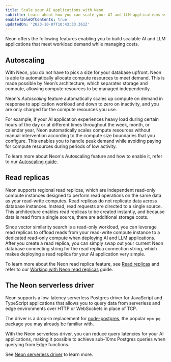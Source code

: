 ```yaml
---
title: Scale your AI applications with Neon
subtitle: Learn about how you can scale your AI and LLM applications with Neon
enableTableOfContents: true
updatedOn: '2023-10-07T10:43:33.361Z'
---
```


Neon offers the following features enabling you to build scalable AI and LLM applications that meet workload demand while managing costs.

## Autoscaling

With Neon, you do not have to pick a size for your database upfront. Neon is able to automatically allocate compute resources to meet demand. This is made possible by Neon’s architecture, which separates storage and compute, allowing compute resources to be managed independently.

Neon's _Autoscaling_ feature automatically scales up compute on demand in response to application workload and down to zero on inactivity, and you are only charged for the compute resources you use.

For example, if your AI application experiences heavy load during certain hours of the day or at different times throughout the week, month, or calendar year, Neon automatically scales compute resources without manual intervention according to the compute size boundaries that you configure. This enables you to handle peak demand while avoiding paying for compute resources during periods of low activity.

To learn more about Neon's Autoscaling feature and how to enable it, refer to our [Autoscaling guide](/docs/introduction/autoscaling).

## Read replicas

Neon supports regional read replicas, which are independent read-only compute instances designed to perform read operations on the same data as your read-write computes. Read replicas do not replicate data across database instances. Instead, read requests are directed to a single source. This architecture enables read replicas to be created instantly, and because data is read from a single source, there are additional storage costs.

Since vector similarity search is a read-only workload, you can leverage read replicas to offload reads from your read-write compute instance to a dedicated read-only compute when deploying AI and LLM applications. After you create a read replica, you can simply swap out your current Neon database connecting string for the read replica connection string, which makes deploying a read replica for your AI application very simple.

To learn more about the Neon read replica feature, see [Read replicas](/docs/introduction/read-replicas) and refer to our [Working with Neon read replicas](/docs/guides/read-replica-guide) guide.

## The Neon serverless driver

Neon supports a low-latency serverless Postgres driver for JavaScript and TypeScript applications that allows you to query data from serverless and edge environments over HTTP or WebSockets in place of TCP.

The driver is a drop-in replacement for [node-postgres](https://node-postgres.com/), the popular `npm pg` package you may already be familiar with.

With the Neon serverless driver, you can reduce query latencies for your AI applications, making it possible to achieve sub-10ms Postgres queries when querying from Edge functions.

See [Neon serverless driver](/docs/serverless/serverless-driver) to learn more.
